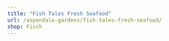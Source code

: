 ```yaml
---
title: "Fish Tales Fresh Seafood"
url: /aspendale-gardens/fish-tales-fresh-seafood/
shop: Fisch
---
```

